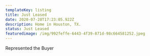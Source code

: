```yaml
---
templateKey: listing
title: Just Leased
date: 2020-07-28T17:23:05.922Z
description: Home in Houston, TX.
status: Just Leased
featuredimage: /img/992feffe-6443-4f39-871d-98c664581252.jpeg
---
```

Represented the Buyer